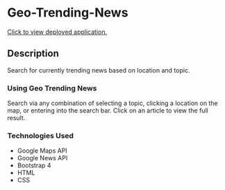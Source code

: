 # Geo-Trending-News

[Click to view deployed application.](https://itkazmi814.github.io/Geo-Trending-News/)

## Description

Search for currently trending news based on location and topic.

### Using Geo Trending News

Search via any combination of selecting a topic, clicking a location on the map, or entering into the search bar. Click on an article to view the full result.

### Technologies Used

* Google Maps API
* Google News API
* Bootstrap 4
* HTML
* CSS

